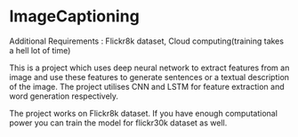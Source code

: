 # ImageCaptioning

Additional Requirements : Flickr8k dataset, Cloud computing(training takes a hell lot of time)

This is a project which uses deep neural network to extract features from an image and use these features to generate sentences or a textual description of the image.
The project utilises CNN and LSTM for feature extraction and word generation respectively.

The project works on Flickr8k dataset. If you have enough computational power you can train the model for flickr30k dataset as well.

